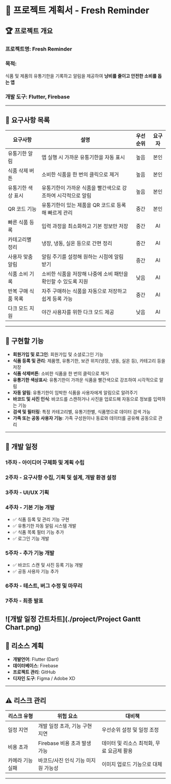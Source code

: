 # 📌 프로젝트 계획서 - Fresh Reminder

## 🏆 프로젝트 개요

### 프로젝트명: **Fresh Reminder**  
### 목적:  
식품 및 제품의 유통기한을 기록하고 알림을 제공하여 **낭비를 줄이고 안전한 소비를 돕는 앱**  

### 개발 도구: Flutter, Firebase

---

## 📌 요구사항 목록

| **요구사항** | **설명** | **우선순위** | **요구자** |
|-------------|---------|:------------:|:-------:|
| 유통기한 알림 | 앱 실행 시 가까운 유통기한을 자동 표시 | 높음 | 본인 |
| 식품 삭제 버튼 | 소비한 식품을 한 번의 클릭으로 제거 | 높음 | 본인 |
| 유통기한 색상 표시 | 유통기한이 가까운 식품을 빨간색으로 강조하여 시각적으로 알림 | 높음 | 본인 |
| QR 코드 기능 | 유통기한이 있는 제품을 QR 코드로 등록해 빠르게 관리 | 중간 | 본인 |
| 빠른 식품 등록 | 입력 과정을 최소화하고 기본 정보만 저장 | 중간 | AI |
| 카테고리별 정리 | 냉장, 냉동, 실온 등으로 간편 정리 | 중간 | AI |
| 사용자 맞춤 알림 | 알림 주기를 설정해 원하는 시점에 알림 받기 | 중간 | AI |
| 식품 소비 기록 | 소비한 식품을 저장해 나중에 소비 패턴을 확인할 수 있도록 지원 | 낮음 | AI |
| 반복 구매 식품 목록 | 자주 구매하는 식품을 자동으로 저장하고 쉽게 등록 가능 | 중간 | AI |
| 다크 모드 지원 | 야간 사용자를 위한 다크 모드 제공 | 낮음 | AI |

---

## 🚀 구현할 기능
- **회원가입 및 로그인**: 회원가입 및 소셜로그인 기능
- **식품 등록 및 관리**: 제품명, 유통기한, 보관 위치(냉장, 냉동, 실온 등), 카테고리 등을 저장
- **식품 삭제버튼**: 소비한 식품을 한 번의 클릭으로 제거
- **유통기한 색상표시**: 유통기한이 가까운 식품을 빨간색으로 강조하여 시각적으로 알림
- **자동 알림**: 유통기한이 임박한 식품을 사용자에게 알림으로 알려주기  
- **바코드 및 사진 인식**: 바코드를 스캔하거나 사진을 업로드해 자동으로 정보를 입력하는 기능  
- **검색 및 필터링**: 특정 카테고리별, 유통기한별, 식품명으로 데이터 검색 가능  
- **가족 또는 공동 사용자 기능**: 가족 구성원이나 동료와 데이터를 공유해 공동으로 관리  

---

## 📅 개발 일정 

### **1주차 - 아이디어 구체화 및 계획 수립**  
### **2주차 - 요구사항 수집, 기획 및 설계, 개발 환경 설정**  
### **3주차 - UI/UX 기획**  
### **4주차 - 기본 기능 개발**  
- ✅ 식품 등록 및 관리 기능 구현  
- ✅ 유통기한 자동 알림 시스템 개발  
- ✅ 식품 목록 필터 기능 추가
- ✅ 로그인 기능 개발  

### **5주차 - 추가 기능 개발**  
- ✅ 바코드 스캔 및 사진 등록 기능 개발  
- ✅ 공동 사용자 기능 추가  

### **6주차 - 테스트, 버그 수정 및 마무리**  
### **7주차 - 최종 발표**  

![개발 일정 간트차트](./project/Project Gantt Chart.png)
---

## 🔧 리소스 계획

- **개발언어**: Flutter (Dart)  
- **데이터베이스**: Firebase  
- **프로젝트 관리**: GitHub  
- **디자인 도구**: Figma / Adobe XD  

---

## ⚠ 리스크 관리

| **리스크 유형** | **위험 요소** | **대비책** |
|---------------|-------------|------------|
| 일정 지연 | 개발 일정 초과, 기능 구현 지연 | 우선순위 설정 및 일정 조정 |
| 비용 초과 | Firebase 비용 초과 발생 가능 | 데이터 및 리소스 최적화, 무료 요금제 활용 |
| 카메라 기능 실패 | 바코드/사진 인식 기능 미지원 가능성 | 이미지 업로드 기능으로 대체 |

---
